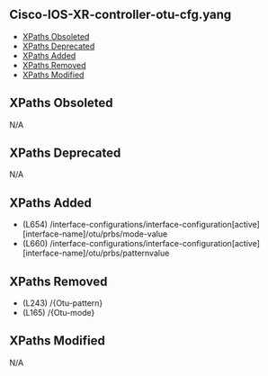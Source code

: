 ## Cisco-IOS-XR-controller-otu-cfg.yang

- [XPaths Obsoleted](#xpaths-obsoleted)
- [XPaths Deprecated](#xpaths-deprecated)
- [XPaths Added](#xpaths-added)
- [XPaths Removed](#xpaths-removed)
- [XPaths Modified](#xpaths-modified)

## XPaths Obsoleted

N/A

## XPaths Deprecated

N/A

## XPaths Added

- (L654)	/interface-configurations/interface-configuration[active][interface-name]/otu/prbs/mode-value
- (L660)	/interface-configurations/interface-configuration[active][interface-name]/otu/prbs/patternvalue

## XPaths Removed

- (L243)	/{Otu-pattern}
- (L165)	/{Otu-mode}

## XPaths Modified

N/A

